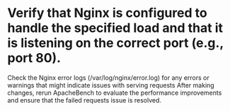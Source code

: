 # Verify that Nginx is configured to handle the specified load and that it is listening on the correct port (e.g., port 80).
Check the Nginx error logs (/var/log/nginx/error.log) for any errors or warnings that might indicate issues with serving requests
After making changes, rerun ApacheBench to evaluate the performance improvements and ensure that the failed requests issue is resolved.
